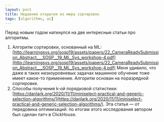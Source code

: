 ```yaml
---
layout: post
title: Недавние открытия из мира сортировок
tags: [algorithms, ai]
---
```

Перед новым годом наткнулся на две интересные статьи про алгоритмы.

1. Алгоритм сортировки, основанный на ML:
[http://learningsys.org/sosp19/assets/papers/22_CameraReadySubmission_Abstract___SOSP__19_ML_Sys_workshop-4.pdf](http://learningsys.org/sosp19/assets/papers/22_CameraReadySubmission_Abstract___SOSP__19_ML_Sys_workshop-4.pdf)
Меня удивило, что даже в таких низкоуровневых задачах машинное обучение тоже имеет какое-то применение. Алгоритм основан на поразрядной сортировке.
2. Способы получения k-ой порядковой статистики:
[https://danlark.org/2020/11/11/miniselect-practical-and-generic-selection-algorithms/](https://danlark.org/2020/11/11/miniselect-practical-and-generic-selection-algorithms/).
Эта статья — от передовика оптимизаций: по итогам этого исследования автором был сделан патч в ClickHouse.

